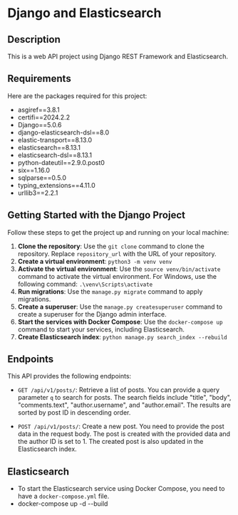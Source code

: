 # Django and Elasticsearch

## Description

This is a web API project using Django REST Framework and Elasticsearch.

## Requirements

Here are the packages required for this project:

- asgiref==3.8.1
- certifi==2024.2.2
- Django==5.0.6
- django-elasticsearch-dsl==8.0
- elastic-transport==8.13.0
- elasticsearch==8.13.1
- elasticsearch-dsl==8.13.1
- python-dateutil==2.9.0.post0
- six==1.16.0
- sqlparse==0.5.0
- typing_extensions==4.11.0
- urllib3==2.2.1

## Getting Started with the Django Project

Follow these steps to get the project up and running on your local machine:

1. **Clone the repository**: Use the `git clone` command to clone the repository. Replace `repository_url` with the URL
   of your repository.
2. **Create a virtual environment**: `python3 -m venv venv`
3. **Activate the virtual environment**: Use the `source venv/bin/activate` command to activate the virtual environment.
   For Windows, use the following command: `.\venv\Scripts\activate`
4. **Run migrations**: Use the `manage.py migrate` command to apply migrations.
5. **Create a superuser**: Use the `manage.py createsuperuser` command to create a superuser for the Django admin
   interface.
6. **Start the services with Docker Compose**: Use the `docker-compose up` command to start your services, including
   Elasticsearch.
7. **Create Elasticsearch index**: `python manage.py search_index --rebuild`

## Endpoints

This API provides the following endpoints:

- `GET /api/v1/posts/`: Retrieve a list of posts. You can provide a query parameter `q` to search for posts. The search
  fields
  include "title", "body", "comments.text", "author.username", and "author.email". The results are sorted by post ID in
  descending order.

- `POST /api/v1/posts/`: Create a new post. You need to provide the post data in the request body. The post is created
  with the
  provided data and the author ID is set to 1. The created post is also updated in the Elasticsearch index.

## Elasticsearch

- To start the Elasticsearch service using Docker Compose, you need to have a `docker-compose.yml` file.
- docker-compose up -d --build 

